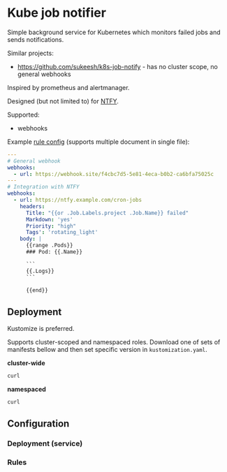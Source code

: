 # Kube job notifier

Simple background service for Kubernetes which monitors failed jobs and sends notifications.

Similar projects:

- https://github.com/sukeesh/k8s-job-notify - has no cluster scope, no general webhooks

Inspired by prometheus and alertmanager.

Designed (but not limited to) for [NTFY](https://ntfy.sh/).

Supported:

- webhooks

Example [rule config](#rules) (supports multiple document in single file):

```yaml
---
# General webhook
webhooks:
  - url: https://webhook.site/f4cbc7d5-5e81-4eca-b0b2-ca6bfa75025c
---
# Integration with NTFY
webhooks:
  - url: https://ntfy.example.com/cron-jobs
    headers:
      Title: "{{or .Job.Labels.project .Job.Name}} failed"
      Markdown: 'yes'
      Priority: "high"
      Tags': 'rotating_light'
    body: |
      {{range .Pods}}
      ### Pod: {{.Name}}

      ```
      {{.Logs}}
      ```

      {{end}}
```

## Deployment

Kustomize is preferred.

Supports cluster-scoped and namespaced roles. Download one of sets of manifests bellow and
then set specific version in `kustomization.yaml`.

**cluster-wide**

```bash
curl 
```

**namespaced**

```bash
curl 
```

## Configuration


### Deployment (service)



### Rules

